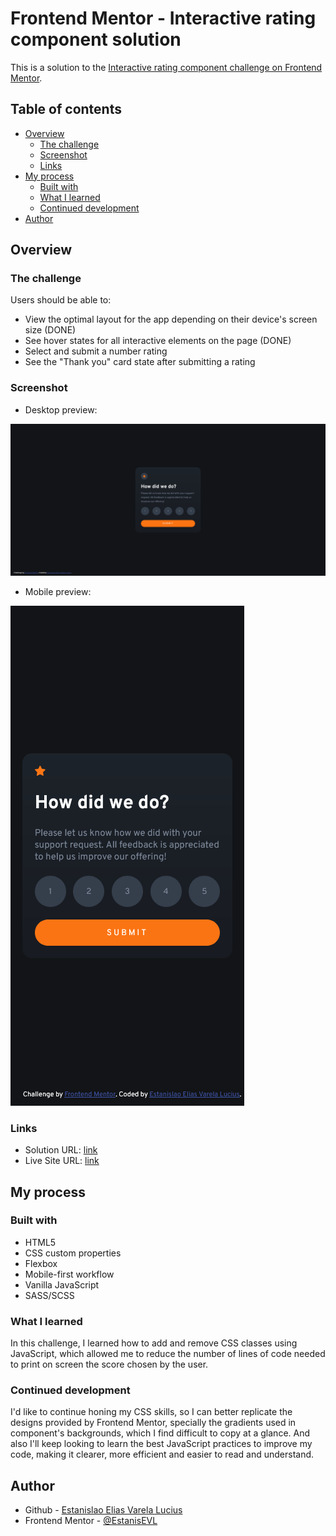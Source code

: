 # Frontend Mentor - Interactive rating component solution

This is a solution to the [Interactive rating component challenge on Frontend Mentor](https://www.frontendmentor.io/challenges/interactive-rating-component-koxpeBUmI).

## Table of contents

- [Overview](#overview)
  - [The challenge](#the-challenge)
  - [Screenshot](#screenshot)
  - [Links](#links)
- [My process](#my-process)
  - [Built with](#built-with)
  - [What I learned](#what-i-learned)
  - [Continued development](#continued-development)
- [Author](#author)

## Overview

### The challenge

Users should be able to:

- View the optimal layout for the app depending on their device's screen size (DONE)
- See hover states for all interactive elements on the page (DONE)
- Select and submit a number rating
- See the "Thank you" card state after submitting a rating

### Screenshot

- Desktop preview:

![Desktop](./Desktop-Preview-Frontend-Mentor-Interactive-rating-component.png)

- Mobile preview: 

![Mobile](./Mobile-Preview-Frontend-Mentor-Interactive-rating-component.png)

### Links

- Solution URL: [link](https://github.com/EstanisEVL/interactive-rating-component-main)
- Live Site URL: [link](https://estanisevl.github.io/interactive-rating-component-main)

## My process

### Built with

- HTML5
- CSS custom properties
- Flexbox
- Mobile-first workflow
- Vanilla JavaScript
- SASS/SCSS

### What I learned

In this challenge, I learned how to add and remove CSS classes using JavaScript, which allowed me to reduce the number of lines of code needed to print on screen the score chosen by the user.

### Continued development

I'd like to continue honing my CSS skills, so I can better replicate the designs provided by Frontend Mentor, specially the gradients used in component's backgrounds, which I find difficult to copy at a glance. And also I'll keep looking to learn the best JavaScript practices to improve my code, making it clearer, more efficient and easier to read and understand.

## Author

- Github - [Estanislao Elias Varela Lucius](https://github.com/EstanisEVL)
- Frontend Mentor - [@EstanisEVL](https://www.frontendmentor.io/profile/EstanisEVL)